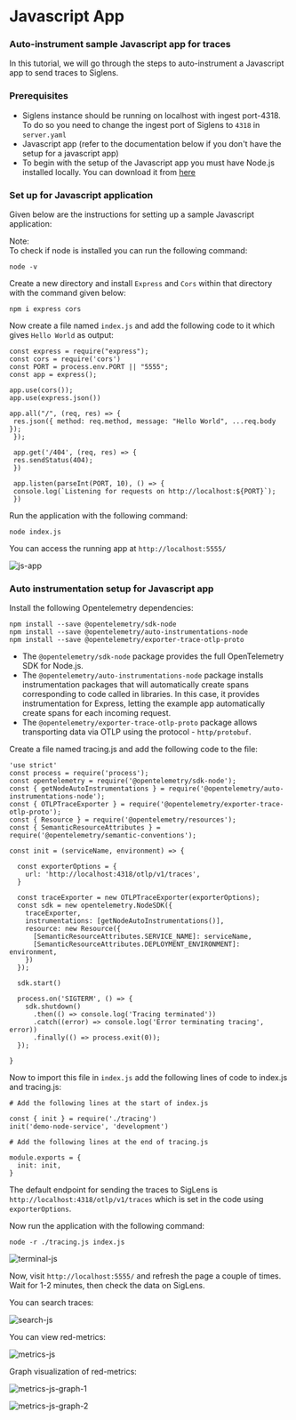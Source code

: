 # Javascript App

### Auto-instrument sample Javascript app for traces

In this tutorial, we will go through the steps to auto-instrument a Javascript app to send traces to Siglens.

### Prerequisites
- Siglens instance should be running on localhost with ingest port-4318. To do so you need to change the ingest port of Siglens to `4318` in `server.yaml`
- Javascript app (refer to the documentation below if you don't have the setup for a javascript app)
- To begin with the setup of the Javascript app you must have Node.js installed locally. You can download it from [here](https://nodejs.org/en/download/)

### Set up for Javascript application

Given below are the instructions for setting up a sample Javascript application:

Note:                                                                                
To check if node is installed you can run the following command:
```
node -v
```
Create a new directory and install `Express` and `Cors` within that directory with the command given below:
```
npm i express cors
```
Now create a file named `index.js` and add the following code to it which gives `Hello World` as output:
```
const express = require("express");
const cors = require('cors')
const PORT = process.env.PORT || "5555";
const app = express();

app.use(cors());
app.use(express.json())

app.all("/", (req, res) => {
 res.json({ method: req.method, message: "Hello World", ...req.body });
 });
 
 app.get('/404', (req, res) => {
 res.sendStatus(404);
 })
 
 app.listen(parseInt(PORT, 10), () => {
 console.log(`Listening for requests on http://localhost:${PORT}`);
 })
```
Run the application with the following command:
```
node index.js
```
You can access the running app at `http://localhost:5555/`

![js-app](/tutorials/js-app.png)

### Auto instrumentation setup for Javascript app

Install the following Opentelemetry dependencies:
```
npm install --save @opentelemetry/sdk-node
npm install --save @opentelemetry/auto-instrumentations-node
npm install --save @opentelemetry/exporter-trace-otlp-proto
```
- The `@opentelemetry/sdk-node` package provides the full OpenTelemetry SDK for Node.js.
- The `@opentelemetry/auto-instrumentations-node` package installs instrumentation packages that will automatically create spans corresponding to code called in libraries. In this case, it provides instrumentation for Express, letting the example app automatically create spans for each incoming request.
- The `@opentelemetry/exporter-trace-otlp-proto` package allows transporting data via OTLP using the protocol - `http/protobuf`.

Create a file named tracing.js and add the following code to the file:
```
'use strict'
const process = require('process');
const opentelemetry = require('@opentelemetry/sdk-node');
const { getNodeAutoInstrumentations } = require('@opentelemetry/auto-instrumentations-node');
const { OTLPTraceExporter } = require('@opentelemetry/exporter-trace-otlp-proto');
const { Resource } = require('@opentelemetry/resources');
const { SemanticResourceAttributes } = require('@opentelemetry/semantic-conventions');

const init = (serviceName, environment) => {

  const exporterOptions = {
    url: 'http://localhost:4318/otlp/v1/traces',
  }

  const traceExporter = new OTLPTraceExporter(exporterOptions);
  const sdk = new opentelemetry.NodeSDK({
    traceExporter,
    instrumentations: [getNodeAutoInstrumentations()],
    resource: new Resource({
      [SemanticResourceAttributes.SERVICE_NAME]: serviceName,
      [SemanticResourceAttributes.DEPLOYMENT_ENVIRONMENT]: environment,
    })
  });

  sdk.start()

  process.on('SIGTERM', () => {
    sdk.shutdown()
      .then(() => console.log('Tracing terminated'))
      .catch((error) => console.log('Error terminating tracing', error))
      .finally(() => process.exit(0));
  });

}
```
Now to import this file in `index.js` add the following lines of code to index.js and tracing.js:

```
# Add the following lines at the start of index.js

const { init } = require('./tracing')
init('demo-node-service', 'development')
```
```
# Add the following lines at the end of tracing.js

module.exports = {
  init: init,
}
```
The default endpoint for sending the traces to SigLens is `http://localhost:4318/otlp/v1/traces` which is set in the code using `exporterOptions`.

Now run the application with the following command:
```
node -r ./tracing.js index.js
```
![terminal-js](/tutorials/terminal-js-app.png)

Now, visit `http://localhost:5555/` and refresh the page a couple of times. Wait for 1-2 minutes, then check the data on SigLens.

You can search traces:

![search-js](/tutorials/search-traces-js.png)

You can view red-metrics:

![metrics-js](/tutorials/metrics-js.png)

Graph visualization of red-metrics:

![metrics-js-graph-1](/tutorials/js-graph-1.png)

![metrics-js-graph-2](/tutorials/js-graph-2.png)





